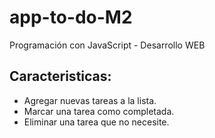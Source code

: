 # app-to-do-M2
Programación con JavaScript - Desarrollo WEB

## Caracteristicas:

-	Agregar nuevas tareas a la lista.
-	Marcar una tarea como completada.
-	Eliminar una tarea que no necesite.
